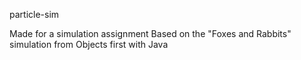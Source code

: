 particle-sim

Made for a simulation assignment
Based on the "Foxes and Rabbits" simulation from Objects first with Java
